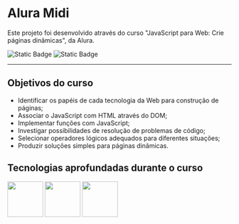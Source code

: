 # Alura Midi

  Este projeto foi desenvolvido através do curso "JavaScript para Web: Crie páginas dinâmicas", da Alura.

![Static Badge](https://img.shields.io/badge/Conclu%C3%ADdo-label?style=for-the-badge&label=Status) ![Static Badge](https://img.shields.io/badge/Alura-label?style=for-the-badge&label=Curso&color=%23000080)

<hr>

## Objetivos do curso

* Identificar os papéis de cada tecnologia da Web para construção de páginas;
* Associar o JavaScript com HTML através do DOM;
* Implementar funções com JavaScript;
* Investigar possibilidades de resolução de problemas de código;
* Selecionar operadores lógicos adequados para diferentes situações;
* Produzir soluções simples para páginas dinâmicas.

## Tecnologias aprofundadas durante o curso

<img src="https://cdn.jsdelivr.net/gh/devicons/devicon@latest/icons/html5/html5-original-wordmark.svg" width="80" height="80"/>                <img src="https://cdn.jsdelivr.net/gh/devicons/devicon@latest/icons/css3/css3-original-wordmark.svg" width="80" height="80"/>                <img src="https://cdn.jsdelivr.net/gh/devicons/devicon@latest/icons/javascript/javascript-original.svg" width="80" height="80"/>

